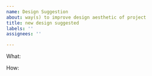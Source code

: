 ```yaml
---
name: Design Suggestion
about: way(s) to improve design aesthetic of project
title: new design suggested
labels: ''
assignees: ''

---
```


What:

How:
